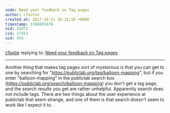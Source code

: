 ```yaml
---
node: Need your feedback on Tag pages
author: cfastie
created_at: 2017-10-21 16:31:10 +0000
timestamp: 1508603470
nid: 15072
cid: 17553
uid: 554
---
```




[cfastie](../profile/cfastie) replying to: [Need your feedback on Tag pages](../notes/tommystyles/10-20-2017/need-your-feedback-on-tag-pages)

----
Another thing that makes tag pages sort of mysterious is that you can get to one by searching for "https://publiclab.org/tag/balloon-mapping", but if you enter "balloon-mapping" in the publiclab search box (https://publiclab.org/search/balloon-mapping) you don't get a tag page, and the search results you get are rather unhelpful. Apparently search does not include tags. There are two things about the user experience at publiclab that seem strange, and one of them is that search doesn't seem to work like I expect it to.